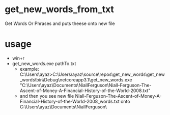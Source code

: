 # get_new_words_from_txt
Get Words Or Phrases and puts theese onto new file

# usage
- win+r
- get_new_words.exe pathTo.txt
  - example: C:\Users\ayaz>C:\Users\ayaz\source\repos\get_new_words\get_new_words\bin\Debug\netcoreapp3.1\get_new_words.exe "C:\Users\ayaz\Documents\NiallFerguson\Niall-Ferguson-The-Ascent-of-Money-A-Financial-History-of-the-World-2008.txt"
  - and then you see new file Niall-Ferguson-The-Ascent-of-Money-A-Financial-History-of-the-World-2008_words.txt onto C:\Users\ayaz\Documents\NiallFerguson\
